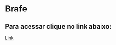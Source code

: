 # Brafe

## Para acessar clique no link abaixo: 

<a href="https://k3n3dfelix.github.io/Brafe/" >Link</a>
